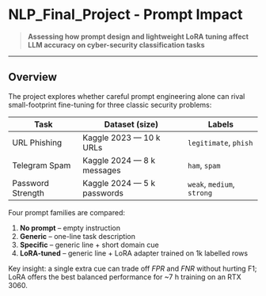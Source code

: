 # NLP_Final_Project - Prompt Impact

> **Assessing how prompt design and lightweight LoRA tuning affect LLM accuracy on cyber-security classification tasks**

---

## Overview
The project explores whether careful prompt engineering alone can rival small-footprint fine-tuning for three classic security problems:

| Task               | Dataset (size)              | Labels                       |
|--------------------|-----------------------------|------------------------------|
| URL Phishing       | Kaggle 2023 — 10 k URLs     | `legitimate`, `phish`        |
| Telegram Spam      | Kaggle 2024 — 8 k messages  | `ham`, `spam`                |
| Password Strength  | Kaggle 2024 — 5 k passwords | `weak`, `medium`, `strong`   |

Four prompt families are compared:

1. **No prompt** – empty instruction  
2. **Generic** – one-line task description  
3. **Specific** – generic line + short domain cue  
4. **LoRA-tuned** – generic line + LoRA adapter trained on 1k labelled rows  

Key insight: a single extra cue can trade off *FPR* and *FNR* without hurting F1; LoRA offers the best balanced performance for ~7 h training on an RTX 3060.
